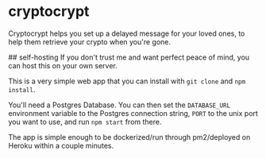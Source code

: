 # cryptocrypt

Cryptocrypt helps you set up a delayed message for your loved ones, to help them retrieve your crypto when you're gone.

## self-hosting
If you don't trust me and want perfect peace of mind, you can host this on your own server.

This is a very simple web app that you can install with `git clone` and `npm install`.

You'll need a Postgres Database. You can then set the `DATABASE_URL` environment variable to the Postgres connection string, `PORT` to the unix port you want to use, and run `npm start` from there.

The app is simple enough to be dockerized/run through pm2/deployed on Heroku within a couple minutes.

